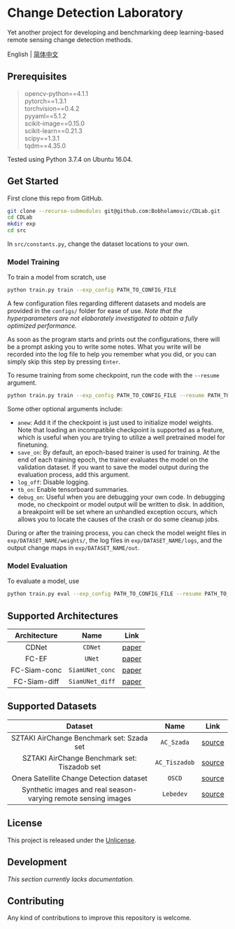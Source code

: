 # Change Detection Laboratory

Yet another project for developing and benchmarking deep learning-based remote sensing change detection methods.

English | [简体中文](README_zh-CN.md)

## Prerequisites

> opencv-python==4.1.1  
  pytorch==1.3.1  
  torchvision==0.4.2  
  pyyaml==5.1.2  
  scikit-image==0.15.0  
  scikit-learn==0.21.3  
  scipy==1.3.1  
  tqdm==4.35.0

Tested using Python 3.7.4 on Ubuntu 16.04.

## Get Started

First clone this repo from GitHub.

```bash
git clone --recurse-submodules git@github.com:Bobholamovic/CDLab.git
cd CDLab
mkdir exp
cd src
```

In `src/constants.py`, change the dataset locations to your own.

### Model Training

To train a model from scratch, use

```bash
python train.py train --exp_config PATH_TO_CONFIG_FILE
```

A few configuration files regarding different datasets and models are provided in the `configs/` folder for ease of use. *Note that the hyperparameters are not elaborately investigated to obtain a fully optimized performance.*

As soon as the program starts and prints out the configurations, there will be a prompt asking you to write some notes. What you write will be recorded into the log file to help you remember what you did, or you can simply skip this step by pressing `Enter`.

To resume training from some checkpoint, run the code with the `--resume` argument.

```bash
python train.py train --exp_config PATH_TO_CONFIG_FILE --resume PATH_TO_CHECKPOINT
```

Some other optional arguments include:

- `anew`: Add it if the checkpoint is just used to initialize model weights. Note that loading an incompatible checkpoint is supported as a feature, which is useful when you are trying to utilize a well pretrained model for finetuning.
- `save_on`: By default, an epoch-based trainer is used for training. At the end of each training epoch, the trainer evaluates the model on the validation dataset. If you want to save the model output during the evaluation process, add this argument.
- `log_off`: Disable logging.
- `tb_on`: Enable tensorboard summaries.
- `debug_on`: Useful when you are debugging your own code. In debugging mode, no checkpoint or model output will be written to disk. In addition, a breakpoint will be set where an unhandled exception occurs, which allows you to locate the causes of the crash or do some cleanup jobs.

During or after the training process, you can check the model weight files in `exp/DATASET_NAME/weights/`, the log files in `exp/DATASET_NAME/logs`, and the output change maps in `exp/DATASET_NAME/out`.

### Model Evaluation

To evaluate a model, use

```bash
python train.py eval --exp_config PATH_TO_CONFIG_FILE --resume PATH_TO_CHECKPOINT --save_on
```

## Supported Architectures

Architecture | Name | Link
:-:|:-:|:-:
CDNet | `CDNet` | [paper](https://doi.org/10.1007/s10514-018-9734-5)
FC-EF | `UNet` | [paper](https://ieeexplore.ieee.org/abstract/document/8451652)
FC-Siam-conc | `SiamUNet_conc` | [paper](https://ieeexplore.ieee.org/abstract/document/8451652)
FC-Siam-diff | `SiamUNet_diff` | [paper](https://ieeexplore.ieee.org/abstract/document/8451652)

## Supported Datasets

Dataset | Name | Link
:-:|:-:|:-:
SZTAKI AirChange Benchmark set: Szada set | `AC_Szada` | [source](http://web.eee.sztaki.hu/remotesensing/airchange_benchmark.html)
SZTAKI AirChange Benchmark set: Tiszadob set | `AC_Tiszadob` | [source](http://web.eee.sztaki.hu/remotesensing/airchange_benchmark.html)
Onera Satellite Change Detection dataset | `OSCD` | [source](https://rcdaudt.github.io/oscd/)
Synthetic images and real season-varying remote sensing images | `Lebedev` | [source](https://drive.google.com/file/d/1GX656JqqOyBi_Ef0w65kDGVto-nHrNs9)

## License

This project is released under the [Unlicense](/LICENSE).

## Development

*This section currently lacks documentation.*

## Contributing

Any kind of contributions to improve this repository is welcome.